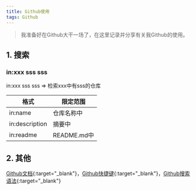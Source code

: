 ```yaml
---
title: Github使用
tags: Github
---
```


> 我准备好在Github大干一场了，在这里记录并分享有关我Github的使用。

<!--more-->

## 1. 搜索
### in:xxx sss sss

in:xxx sss sss => 检索xxx中有sss的仓库

| 格式    | 限定范围        |
| ----------- | ----------- |
| in:name   | 仓库名称中 |
| in:description  | 摘要中  |
| in:readme   | README.md中  |


## 2. 其他
[Github文档](https://docs.github.com/cn/get-started){:target="_blank"}，[Github快捷键](https://docs.github.com/cn/get-started/using-github/keyboard-shortcuts){:target="_blank"}，[Github搜索语法](https://docs.github.com/cn/search-github/getting-started-with-searching-on-github/understanding-the-search-syntax){:target="_blank"}

